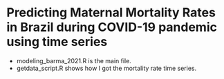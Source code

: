 # Predicting Maternal Mortality Rates in Brazil during COVID-19 pandemic using time series

- modeling_barma_2021.R is the main file.
- getdata_script.R shows how I got the mortality rate time series.
